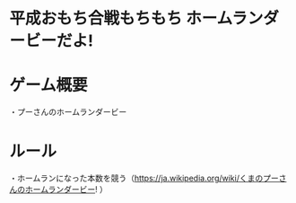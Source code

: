 # 平成おもち合戦もちもち ホームランダービーだよ!

# ゲーム概要  
・プーさんのホームランダービー

# ルール
・ホームランになった本数を競う（https://ja.wikipedia.org/wiki/くまのプーさんのホームランダービー! ）
